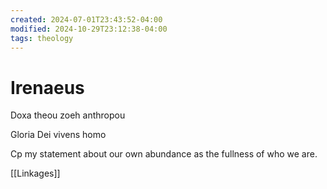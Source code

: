 ```yaml
---
created: 2024-07-01T23:43:52-04:00
modified: 2024-10-29T23:12:38-04:00
tags: theology
---
```


# Irenaeus

Doxa  theou zoeh anthropou

Gloria Dei vivens homo

Cp my statement about our own abundance as the fullness of who we are.

[[Linkages]]
